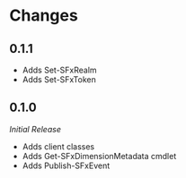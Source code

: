 # Changes

## 0.1.1

* Adds Set-SFxRealm
* Adds Set-SFxToken

## 0.1.0

_Initial Release_

* Adds client classes
* Adds Get-SFxDimensionMetadata cmdlet
* Adds Publish-SFxEvent
